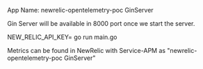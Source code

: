 
App Name: newrelic-opentelemetry-poc GinServer

Gin Server will be available in 8000 port once we start the server.

NEW_RELIC_API_KEY=<New Relic Key> go run main.go

Metrics can be found in NewRelic with Service-APM as "newrelic-opentelemetry-poc GinServer"
